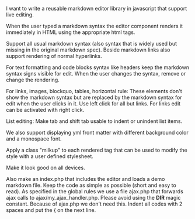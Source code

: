 
I want to write a reusable markdown editor library in javascript that support live editing.

When the user typed a markdown syntax the editor component renders it immediately in HTML using the appropriate html tags.

Support all usual markdown syntax (also syntax that is widely used but missing in the original markdown spec). Beside markdown links also support rendering of normal hyperlinks.

For text formatting and code blocks syntax like headers keep the markdown syntax signs visible for edit. When the user changes the syntax, remove or change the rendering.

For links, images, blockquo, tables, horizontal rule: These elements don't show the markdown syntax but are replaced by the markdown syntax for edit when the user clicks in it. Use left click for all but links. For links edit can be activated with right click.

List editing: Make tab and shift tab usable to indent or unindent list items.

We also support displaying yml front matter with different background color and a monospace font.

Apply a class "milkup" to each rendered tag that can be used to modify the style with a user defined stylesheet.

Make it look good on all devices.

Also make an index.php that includes the editor and loads a demo markdown file. Keep the code as simple as possible (short and easy to read). As specified in the global rules we use a file ajax.php that forwards ajax calls to ajax/my_ajax_handler.php. Please avoid using the __DIR__ magic constant. Because of ajax.php we don't need this. Indent all codes with 2 spaces and put the { on the next line.
